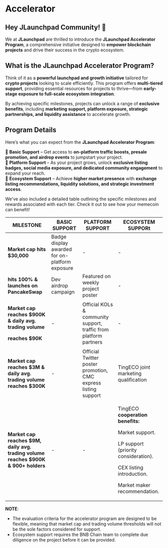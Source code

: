 # Accelerator

## **Hey JLaunchpad Community! 🚀**

We at **JLaunchpad** are thrilled to introduce the **JLaunchpad Accelerator Program**, a comprehensive initiative designed to **empower blockchain projects** and drive their success in the crypto ecosystem.

## **What is the JLaunchpad Accelerator Program?**

Think of it as a **powerful launchpad and growth initiative** tailored for **crypto projects** looking to scale efficiently. This program offers **multi-tiered support**, providing essential resources for projects to thrive—from **early-stage exposure to full-scale ecosystem integration**.

By achieving specific milestones, projects can unlock a range of **exclusive benefits**, including **marketing support, platform exposure, strategic partnerships, and liquidity assistance** to accelerate growth.

## **Program Details**

Here’s what you can expect from the **JLaunchpad Accelerator Program**:

🔹 **Basic Support** – Get access to **on-platform traffic boosts, presale promotion, and airdrop events** to jumpstart your project.\
🔹 **Platform Support** – As your project grows, unlock **exclusive listing badges, social media exposure, and dedicated community engagement** to expand your reach.\
🔹 **Ecosystem Support** – Achieve **higher market presence** with **exchange listing recommendations, liquidity solutions, and strategic investment access**.

We've also included a detailed table outlining the specific milestones and rewards associated with each tier. Check it out to see how your memecoin can benefit!

| MILESTONE                                                                                                              | BASIC SUPPORT                                  | PLATFORM SUPPORT                                                  | ECOSYSTEM SUPPORt                                                                                                                                                                            |
| ---------------------------------------------------------------------------------------------------------------------- | ---------------------------------------------- | ----------------------------------------------------------------- | -------------------------------------------------------------------------------------------------------------------------------------------------------------------------------------------- |
| **Market cap hits $30,000**                                                                                            | Badge display awarded for on-platform exposure | -                                                                 | -                                                                                                                                                                                            |
| **hits 100% & launches on PancakeSwap**                                                                                | Dev airdrop campaign                           | Featured on weekly project poster                                 | -                                                                                                                                                                                            |
| <p><strong>Market cap reaches $900K &#x26; daily avg. trading volume</strong> </p><p><strong>reaches $90K</strong></p> | -                                              | Official KOLs & community support, traffic from platform partners | -                                                                                                                                                                                            |
| **Market cap reaches $3M & daily avg. trading volume reaches $300K**                                                   | -                                              | Official Twitter poster promotion, CMC express listing support    | TingECO joint marketing qualification                                                                                                                                                        |
| **Market cap reaches $9M, daily avg. trading volume reaches $900K & 900+ holders**                                     | -                                              | -                                                                 | <p>TingECO <strong>cooperation benefits:</strong> </p><p>Market support. </p><p>LP support (priority consideration). </p><p>CEX listing introduction.</p><p>Market maker recommendation.</p> |

**NOTE**:

* The evaluation criteria for the accelerator program are designed to be flexible, meaning that market cap and trading volume thresholds will not be the sole factors considered for support.
* Ecosystem support requires the BNB Chain team to complete due diligence on the project before it can be provided.
